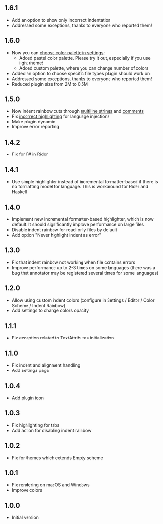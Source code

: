 ## 1.6.1
- Add an option to show only incorrect indentation
- Addressed some exceptions, thanks to everyone who reported them! 

## 1.6.0
- Now you can [choose color palette in settings](https://user-images.githubusercontent.com/6505554/91661297-94f18f00-eaf4-11ea-9d8e-0a97ba7ae982.png):
    - Added pastel color palette. Please try it out, especially if you use light theme!
    - Added custom palette, where you can change number of colors
- Added an option to choose specific file types plugin should work on
- Addressed some exceptions, thanks to everyone who reported them!
- Reduced plugin size from 2M to 0.5M

## 1.5.0
- Now indent rainbow cuts through [multiline strings](https://github.com/dima74/intellij-indent-rainbow/issues/9) and [comments](https://github.com/dima74/intellij-indent-rainbow/issues/17)
- Fix [incorrect highlighting](https://github.com/dima74/intellij-indent-rainbow/issues/10) for language injections
- Make plugin dynamic
- Improve error reporting

## 1.4.2
- Fix for F# in Rider

## 1.4.1
- Use simple highlighter instead of incremental formatter-based if there is no formatting model for language. This is workaround for Rider and Haskell

## 1.4.0
- Implement new incremental formatter-based highlighter, which is now default. It should significantly improve performance on large files
- Disable indent rainbow for read-only files by default
- Add option "Never highlight indent as error"

## 1.3.0
- Fix that indent rainbow not working when file contains errors
- Improve performance up to 2-3 times on some languages (there was a bug that annotator may be registered several times for some languages)

## 1.2.0
- Allow using custom indent colors (configure in Settings / Editor / Color Scheme / Indent Rainbow)
- Add settings to change colors opacity

## 1.1.1
- Fix exception related to TextAttributes initialization

## 1.1.0
- Fix indent and alignment handling
- Add settings page

## 1.0.4
- Add plugin icon

## 1.0.3
- Fix highlighting for tabs
- Add action for disabling indent rainbow

## 1.0.2
- Fix for themes which extends Empty scheme

## 1.0.1
- Fix rendering on macOS and Windows
- Improve colors

## 1.0.0
- Initial version
